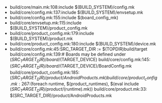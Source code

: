 - build/core/main.mk:108:include $(BUILD_SYSTEM)/config.mk
- build/core/config.mk:137:include $(BUILD_SYSTEM)/envsetup.mk
- build/core/config.mk:155:include $(board_config_mk)
- build/core/envsetup.mk:115:include $(BUILD_SYSTEM)/product_config.mk
- build/core/product_config.mk:179:include $(BUILD_SYSTEM)/product.mk
- build/core/product_config.mk:180:include $(BUILD_SYSTEM)/device.mk
- build/core/config.mk:45:SRC_TARGET_DIR := $(TOPDIR)build/target
build/core/config.mk:139:# Boards may be defined under $(SRC_TARGET_DIR)/board/$(TARGET_DEVICE)
build/core/config.mk:145:               $(SRC_TARGET_DIR)/board/$(TARGET_DEVICE)/BoardConfig.mk \
build/core/product_config.mk:185:    $(SRC_TARGET_DIR)/product/AndroidProducts.mk)
build/core/product_config.mk:267:$(foreach runtime, $(product_runtimes), $(eval include $(SRC_TARGET_DIR)/product/$(runtime).mk))
build/core/product.mk:33:  $(SRC_TARGET_DIR)/product/AndroidProducts.mk